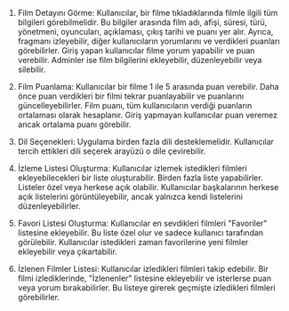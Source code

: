 1. Film Detayını Görme: Kullanıcılar, bir filme tıkladıklarında filmle ilgili tüm bilgileri görebilmelidir. Bu bilgiler arasında film adı, afişi, süresi, türü, yönetmeni, oyuncuları, açıklaması, çıkış tarihi ve puanı yer alır. Ayrıca, fragmanı izleyebilir, diğer kullanıcıların yorumlarını ve verdikleri puanları görebilirler. Giriş yapan kullanıcılar filme yorum yapabilir ve puan verebilir. Adminler ise film bilgilerini ekleyebilir, düzenleyebilir veya silebilir.

2. Film Puanlama: Kullanıcılar bir filme 1 ile 5 arasında puan verebilir. Daha önce puan verdikleri bir filmi tekrar puanlayabilir ve puanlarını güncelleyebilirler. Film puanı, tüm kullanıcıların verdiği puanların ortalaması olarak hesaplanır. Giriş yapmayan kullanıcılar puan veremez ancak ortalama puanı görebilir.

3. Dil Seçenekleri: Uygulama birden fazla dili desteklemelidir. Kullanıcılar tercih ettikleri dili seçerek arayüzü o dile çevirebilir.

4. İzleme Listesi Oluşturma: Kullanıcılar izlemek istedikleri filmleri ekleyebilecekleri bir liste oluşturabilir. Birden fazla liste yapabilirler. Listeler özel veya herkese açık olabilir. Kullanıcılar başkalarının herkese açık listelerini görüntüleyebilir, ancak yalnızca kendi listelerini düzenleyebilirler.

5. Favori Listesi Oluşturma: Kullanıcılar en sevdikleri filmleri "Favoriler" listesine ekleyebilir. Bu liste özel olur ve sadece kullanıcı tarafından görülebilir. Kullanıcılar istedikleri zaman favorilerine yeni filmler ekleyebilir veya çıkartabilir.

6. İzlenen Filmler Listesi: Kullanıcılar izledikleri filmleri takip edebilir. Bir filmi izlediklerinde, "İzlenenler" listesine ekleyebilir ve isterlerse puan veya yorum bırakabilirler. Bu listeye girerek geçmişte izledikleri filmleri görebilirler.
